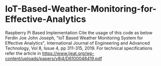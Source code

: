 # IoT-Based-Weather-Monitoring-for-Effective-Analytics
Raspberry Pi Based Implementation
Cite the usage of this code as below<br>
Ferdin Joe John Joseph, "IoT Based Weather Monitoring System for Effective Analytics", International Journal of Engineering and Advanced Technology, Vol 8, Issue 4, pp 311-315, 2019.
For technical specifications refer the article in https://www.ijeat.org/wp-content/uploads/papers/v8i4/D6100048419.pdf
